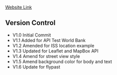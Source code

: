 [Website Link](https://readri205.github.io/Heady_Cocktails_IFE/)

## Version Control

* V1.0 Initial Commit
* V1.1 Added for API Test World Bank
* V1.2 Amended for ISS location example
* V1.3 Updated for Leaflet and MapBox API
* V1.4 Amend for street view style
* V1.5 Amend background color for body and text
* V1.6 Update for flypast
